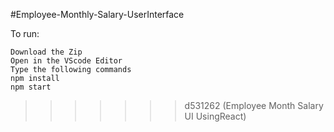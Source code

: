
#Employee-Monthly-Salary-UserInterface

To run:

```
Download the Zip
Open in the VScode Editor
Type the following commands
npm install 
npm start 
```



>>>>>>> d531262 (Employee Month Salary UI UsingReact)
